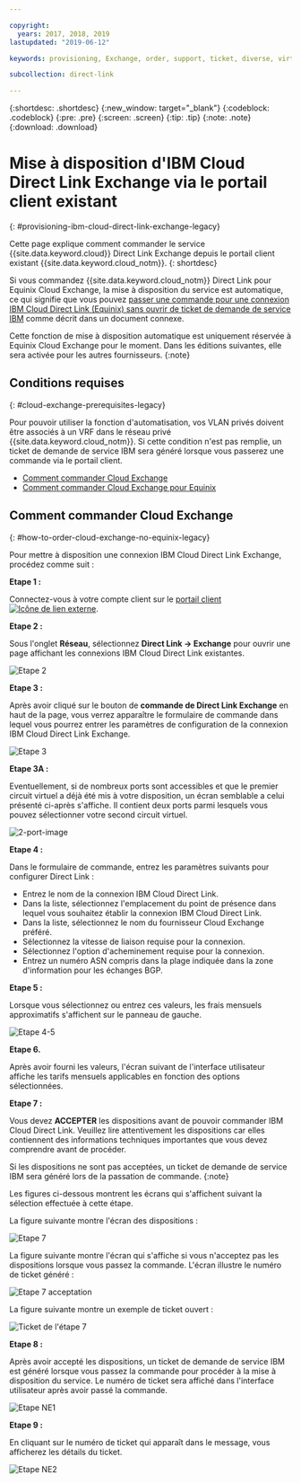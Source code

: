 ```yaml
---

copyright:
  years: 2017, 2018, 2019
lastupdated: "2019-06-12"

keywords: provisioning, Exchange, order, support, ticket, diverse, virtual circuit, parameters, Terms and Conditions, legacy, customer, portal

subcollection: direct-link

---
```


{:shortdesc: .shortdesc}
{:new_window: target="_blank"}
{:codeblock: .codeblock}
{:pre: .pre}
{:screen: .screen}
{:tip: .tip}
{:note: .note}
{:download: .download}

# Mise à disposition d'IBM Cloud Direct Link Exchange via le portail client existant
{: #provisioning-ibm-cloud-direct-link-exchange-legacy}

Cette page explique comment commander le service {{site.data.keyword.cloud}} Direct Link Exchange depuis le portail client existant {{site.data.keyword.cloud_notm}}.
{: shortdesc}

Si vous commandez {{site.data.keyword.cloud_notm}} Direct Link pour Equinix Cloud Exchange, la mise à disposition du service est automatique, ce qui signifie que vous pouvez [passer une commande pour une connexion IBM Cloud Direct Link (Equinix) sans ouvrir de ticket de demande de service IBM](/docs/infrastructure/direct-link?topic=direct-link-provisioning-ibm-cloud-direct-link-exchange-for-equinix-legacy) comme décrit dans un document connexe.

Cette fonction de mise à disposition automatique est uniquement réservée à Equinix Cloud Exchange pour le moment. Dans les éditions suivantes, elle sera activée pour les autres fournisseurs.
{:note}

## Conditions requises
{: #cloud-exchange-prerequisites-legacy}

Pour pouvoir utiliser la fonction d'automatisation, vos VLAN privés doivent être associés à un VRF dans le réseau privé {{site.data.keyword.cloud_notm}}. Si cette condition n'est pas remplie, un ticket de demande de service IBM sera généré lorsque vous passerez une commande via le portail client.

 * [Comment commander Cloud Exchange](#how-to-order-cloud-exchange-no-equinix-legacy)
 * [Comment commander Cloud Exchange pour Equinix](/docs/infrastructure/direct-link?topic=direct-link-provisioning-ibm-cloud-direct-link-exchange-for-equinix-legacy)

## Comment commander Cloud Exchange
{: #how-to-order-cloud-exchange-no-equinix-legacy}

Pour mettre à disposition une connexion IBM Cloud Direct Link Exchange, procédez comme suit :

**Etape 1 :**

Connectez-vous à votre compte client sur le [portail client ![Icône de lien externe](../../icons/launch-glyph.svg "Icône de lien externe")](https://control.softlayer.com/).

**Etape 2 :**

Sous l'onglet **Réseau**, sélectionnez **Direct Link -> Exchange** pour ouvrir une page affichant les connexions IBM Cloud Direct Link existantes.

![Etape 2](/images/Equinix-Step2.png)

**Etape 3 :**

Après avoir cliqué sur le bouton de **commande de Direct Link Exchange** en haut de la page, vous verrez apparaître le formulaire de commande dans lequel vous pourrez entrer les paramètres de configuration de la connexion IBM Cloud Direct Link Exchange.

![Etape 3](/images/Equinix-Step3.png)

**Etape 3A :**

Eventuellement, si de nombreux ports sont accessibles et que le premier circuit virtuel a déjà été mis à votre disposition, un écran semblable a celui présenté ci-après s'affiche. Il contient deux ports parmi lesquels vous pouvez sélectionner votre second circuit virtuel.

![2-port-image](/images/exchange-2-ports-image.png)

**Etape 4 :**

Dans le formulaire de commande, entrez les paramètres suivants pour configurer Direct Link :
  * Entrez le nom de la connexion IBM Cloud Direct Link.
  * Dans la liste, sélectionnez l'emplacement du point de présence dans lequel vous souhaitez établir la connexion IBM Cloud Direct Link.
  * Dans la liste, sélectionnez le nom du fournisseur Cloud Exchange préféré.
  * Sélectionnez la vitesse de liaison requise pour la connexion.
  * Sélectionnez l'option d'acheminement requise pour la connexion.
  * Entrez un numéro ASN compris dans la plage indiquée dans la zone d'information pour les échanges BGP.

**Etape 5 :**

Lorsque vous sélectionnez ou entrez ces valeurs, les frais mensuels approximatifs s'affichent sur le panneau de gauche.

![Etape 4-5](/images/Equinix-Step4-5.png)

**Etape 6.**

Après avoir fourni les valeurs, l'écran suivant de l'interface utilisateur affiche les tarifs mensuels applicables en fonction des options sélectionnées.

**Etape 7 :**

Vous devez **ACCEPTER** les dispositions avant de pouvoir commander IBM Cloud Direct Link. Veuillez lire attentivement les dispositions car elles contiennent des informations techniques importantes que vous devez comprendre avant de procéder. 

Si les dispositions ne sont pas acceptées, un ticket de demande de service IBM sera généré lors de la passation de commande.
{:note}

Les figures ci-dessous montrent les écrans qui s'affichent suivant la sélection effectuée à cette étape.

La figure suivante montre l'écran des dispositions :

![Etape 7](images/Equinix-Step7.png)

La figure suivante montre l'écran qui s'affiche si vous n'acceptez pas les dispositions lorsque vous passez la commande. L'écran illustre le numéro de ticket généré :

![Etape 7 acceptation](/images/Equinix-Step7-NoAgree.png)

La figure suivante montre un exemple de ticket ouvert :

![Ticket de l'étape 7](/images/Equinix-Step7-NoAgree-Ticket.png)

**Etape 8 :**

Après avoir accepté les dispositions, un ticket de demande de service IBM est généré lorsque vous passez la commande pour procéder à la mise à disposition du service. Le numéro de ticket sera affiché dans l'interface utilisateur après avoir passé la commande. 

![Etape NE1](/images/Non-Equinix-Step1.png)

**Etape 9 :**

En cliquant sur le numéro de ticket qui apparaît dans le message, vous afficherez les détails du ticket.

![Etape NE2](/images/Non-Equinix-Step2.png)
